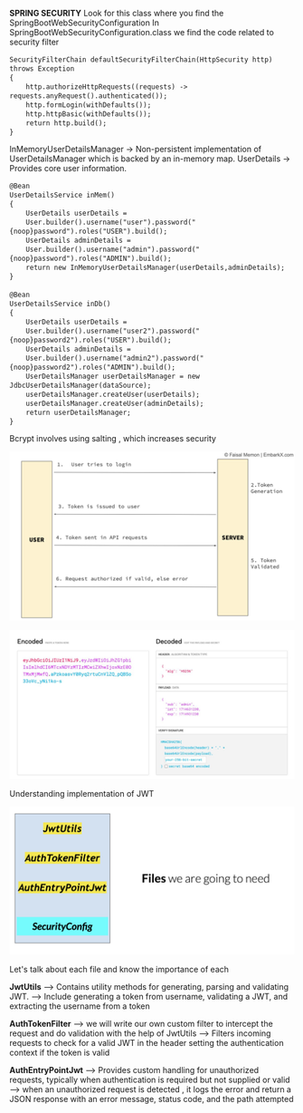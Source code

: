 **SPRING SECURITY** 
Look for this class where you find the SpringBootWebSecurityConfiguration
In SpringBootWebSecurityConfiguration.class we find the code related to security filter

    SecurityFilterChain defaultSecurityFilterChain(HttpSecurity http) throws Exception 
    {
        http.authorizeHttpRequests((requests) -> requests.anyRequest().authenticated());
        http.formLogin(withDefaults());
        http.httpBasic(withDefaults());
        return http.build();
    }

InMemoryUserDetailsManager -> Non-persistent implementation of UserDetailsManager which is backed by an in-memory map.
UserDetails -> Provides core user information.

    @Bean
    UserDetailsService inMem()
    {
        UserDetails userDetails = 
        User.builder().username("user").password("{noop}password").roles("USER").build();
        UserDetails adminDetails = 
        User.builder().username("admin").password("{noop}password").roles("ADMIN").build();
        return new InMemoryUserDetailsManager(userDetails,adminDetails);
    }

    @Bean
    UserDetailsService inDb()
    {
        UserDetails userDetails = 
        User.builder().username("user2").password("{noop}password2").roles("USER").build();
        UserDetails adminDetails = 
        User.builder().username("admin2").password("{noop}password2").roles("ADMIN").build();
        UserDetailsManager userDetailsManager = new JdbcUserDetailsManager(dataSource);
        userDetailsManager.createUser(userDetails);
        userDetailsManager.createUser(adminDetails);
        return userDetailsManager;
    }

Bcrypt involves using salting , which increases security 



![JWT_Image](/images/jwt.png)

![JWT_Structure](/images/jwt_str.png)

Understanding implementation of JWT 

![JWT_FilesInvolved](/images/jwt_files.png)

Let's talk about each file and know the importance of each

**JwtUtils**
 --> Contains utility methods for generating, parsing and validating JWT.
 --> Include generating a token from username, validating a JWT, and extracting the username from a token 

**AuthTokenFilter**
 --> we will write our own custom filter to intercept the request and do validation with the help of JwtUtils
 --> Filters incoming requests to check for a valid JWT in the header 
    setting the authentication context if the token is valid

**AuthEntryPointJwt**
 --> Provides custom handling for unauthorized requests, 
    typically when authentication is required but not supplied or valid 
 --> when an unauthorized request is detected , it logs the error and return 
    a JSON response with an error message, status code, and the path attempted



